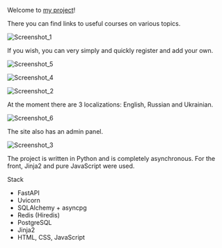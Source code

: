 Welcome to [my project](https://tutorials-project.onrender.com/tt/1)!

There you can find links to useful courses on various topics.

![Screenshot_1](https://github.com/hardglitch/it_tutorials_project/assets/49201692/74b475b5-3b6a-4471-90f5-f57c0c495a60)

If you wish, you can very simply and quickly register and add your own.

![Screenshot_5](https://github.com/hardglitch/it_tutorials_project/assets/49201692/fbe907de-71fc-4a2b-8db7-dc8569d73f27)

![Screenshot_4](https://github.com/hardglitch/it_tutorials_project/assets/49201692/d1e25a83-4d77-4dc3-8eb9-120245a915e8)

![Screenshot_2](https://github.com/hardglitch/it_tutorials_project/assets/49201692/2b331d79-b8eb-4721-9a6c-bffabf77c512)

At the moment there are 3 localizations: English, Russian and Ukrainian.

![Screenshot_6](https://github.com/hardglitch/it_tutorials_project/assets/49201692/550b97e2-3c38-470a-a3d3-f97498b032d8)

The site also has an admin panel.

![Screenshot_3](https://github.com/hardglitch/it_tutorials_project/assets/49201692/6a923a18-40d1-49d0-856d-ce79cfa943be)

The project is written in Python and is completely asynchronous.
For the front, Jinja2 and pure JavaScript were used.

Stack
- FastAPI
- Uvicorn
- SQLAlchemy + asyncpg
- Redis (Hiredis)
- PostgreSQL
- Jinja2
- HTML, CSS, JavaScript

